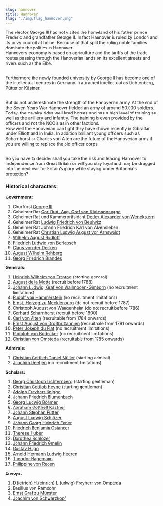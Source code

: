 ```yaml
---
slug: hannover
title: Hannover
flag: "./img/flag_hannover.png"
---
```


The elector George III has not visited the homeland of his father prince Frederic and grandfather George II. In fact Hannover is ruled by London and its privy council at home. Because of that split the ruling noble families dominate the politics in Hannover.
<br>Hannovers economy is based on agriculture and the tariffs of the trade routes passing through the Hanoverian lands on its excellent streets and rivers such as the Elbe.

<br>Furthermore the newly founded university by George II has become one of the intellectual centres in Germany. It attracted intellectual as Lichtenberg, Pütter or Kästner.

<br>But do not underestimate the strength of the Hanoverian army. At the end of the Seven Years War Hannover fielded an army of around 50.000 soldiers.
<br>Today, the cavalry rides well bred horses and has a high level of training as well as the artillery and infantry. The training is even provided by the officers and not the NCO’s as in other factions.
<br>How well the Hanoverian can fight they have shown recently in Gibraltar under Elliott and in India. In addition brilliant young officers such as Scharnhorst or Charles von Alten are the future of the Hanoverian army if you are willing to replace the old officer corps.

<br>So you have to decide: shall you take the risk and leading Hannover to independence from Great Britain or will you stay loyal and may be dragged into the next war for Britain’s glory while staying under Britannia's protection?<br/>

<p><h3>Historical characters:</h3></p>
<p><strong>Government:</strong><br/> 
<img src="https://steamuserimages-a.akamaihd.net/ugc/957481546474614277/0CC705B7950F74FCC96DF1A3ED9BB4A4F703EA03/" alt="" /></p>

1. Churfürst <a href="https://en.wikipedia.org/wiki/George_III_of_the_United_Kingdom" target="_blank" rel="noopener">George III</a>
2. Geheimer Rat <a href="https://de.wikipedia.org/wiki/Carl_Rudolph_August_von_Kielmannsegge" target="_blank" rel="noopener">Carl Rud. Aug. Graf von Kielmannsegge</a>
3. Geheimer Rat und Kammerpräsident <a href="https://de.wikipedia.org/wiki/Detlev_Alexander_von_Wenckstern" target="_blank" rel="noopener">Detlev Alexander von Wenckstern</a>
4. Geheimer Rat <a href="https://de.wikipedia.org/wiki/Ludwig_Friedrich_von_Beulwitz" target="_blank" rel="noopener">Ludwig Friedrich von Beulwitz</a>
5. Geheimer Rat <a href="https://de.wikipedia.org/wiki/Johann_Friedrich_Karl_von_Alvensleben" target="_blank" rel="noopener">Johann Friedrich Karl von Alvensleben</a>
6. Geheimer Rat <a href="https://de.wikipedia.org/wiki/Christian_Ludwig_August_von_Arnswaldt" target="_blank" rel="noopener">Christian Ludwig August von Arnswaldt</a>
7. <a href="https://de.wikipedia.org/wiki/Wilhelm_August_Rudloff" target="_blank" rel="noopener">Wilhelm August Rudloff</a>
8. <a href="https://de.wikipedia.org/wiki/Friedrich_Ludwig_von_Berlepsch" target="_blank" rel="noopener">Friedrich Ludwig von Berlepsch</a>
9. <a href="https://de.wikipedia.org/wiki/Klaus_von_der_Decken_(Minister)" target="_blank" rel="noopener">Claus von der Decken</a>
10. <a href="https://plato.stanford.edu/entries/august-rehberg/" target="_blank" rel="noopener"> August Wilhelm Rehberg</a>
11. <a href="https://de.wikipedia.org/wiki/Georg_Friedrich_Brandes" target="_blank" rel="noopener">Georg Friedrich Brandes</a>

<p><strong>Generals:</strong><br/> 
<img src="https://steamuserimages-a.akamaihd.net/ugc/957481546473282678/64AF02C7075849838A08F19B4A6F5A4ABB1C9373/" alt=""> </p>

1. <a href="https://en.wikipedia.org/wiki/Wilhelm_von_Freytag" target="_blank" rel="noopener">Heinrich Wilhelm von Freytag</a> (starting general)
2. <a href="https://en.wikipedia.org/wiki/August_de_la_Motte" target="_blank" rel="noopener">August de la Motte</a> (recruit before 1788)
3. <a href="https://en.wikipedia.org/wiki/Johann_Ludwig,_Reichsgraf_von_Wallmoden-Gimborn" target="_blank" rel="noopener">Johann Ludwig, Graf von Wallmoden-Gimborn</a> (no recruitment limitations)
4. <a href="https://de.wikipedia.org/wiki/Rudolf_von_Hammerstein" target="_blank" rel="noopener">Rudolf von Hammerstein</a> (no recruitment limitations)
5. <a href="https://en.wikipedia.org/wiki/Duke_Ernest_Gottlob_of_Mecklenburg" target="_blank" rel="noopener">Ernst, Herzog zu Mecklenburg</a> (do not recruit before 1787)
6. <a href="https://en.wikipedia.org/wiki/Christoph_August_von_Wangenheim" target="_blank" rel="noopener">Christoph August von Wangenheim</a> (do not recruit before 1786)
7. <a href="https://en.wikipedia.org/wiki/Gerhard_von_Scharnhorst" target="_blank" rel="noopener">Gerhard Scharnhorst</a> (recruit before 1800)
8. <a href="https://en.wikipedia.org/wiki/Charles,_Count_Alten" target="_blank" rel="noopener">Carl von Alten</a> (recruitable from 1784 onwards)
9. <a href="https://en.wikipedia.org/wiki/Ernest_Augustus,_King_of_Hanover" target="_blank" rel="noopener">Ernst August von Großbrittannien</a> (recruitable from 1791 onwards)
10. <a href="https://de.wikipedia.org/wiki/Peter_Joseph_du_Plat_%28Offizier%29" target="_blank" rel="noopener">Peter Joseph du Plat</a> (no recruitment limitations)
11. <a href="https://de.wikipedia.org/wiki/Rudolph_Albrecht_Bodecker" target="_blank" rel="noopener">Rudolph von Bodecker</a> (no recruitment limitations)
12. <a href="https://de.wikipedia.org/wiki/Christian_Friedrich_Wilhelm_von_Ompteda" target="_blank" rel="noopener">Christian von Ompteda</a> (recruitable from 1785 onwards)

<p><strong>Admirals:</strong><br/> 
<img src="https://steamuserimages-a.akamaihd.net/ugc/957481546479949883/3B7B042286C3156302E39047B1D36047495C1C14/" alt="" /></p>

1. <a href="https://de.wikipedia.org/wiki/Christian_Gottlieb_Daniel_M%C3%BCller" target="_blank" rel="noopener">Christian Gottlieb Daniel Müller</a> (starting admiral)
2. <a href="https://de.wikipedia.org/wiki/Elbzollfregatte#K%C3%B6nigreich_Hannover" target="_blank" rel="noopener">Joachim Deetjen</a> (no recruitment limitations)

<p><strong>Scholars:</strong><br/> 
<img src="https://steamuserimages-a.akamaihd.net/ugc/970993441120077445/F6F80866C951737A69B620114DB93148E0248136/" alt="" /></p>

1. <a href="https://en.wikipedia.org/wiki/Georg_Christoph_Lichtenberg" target="_blank" rel="noopener">Georg Christoph Lichternberg</a> (starting gentleman)
2. <a href="https://en.wikipedia.org/wiki/Christian_Gottlob_Heyne" target="_blank" rel="noopener">Christian Gottlob Heyne</a> (starting gentleman)
3. <a href="https://en.wikipedia.org/wiki/Adolph_Freiherr_Knigge" target="_blank" rel="noopener">Adolph Freyherr Knigge</a>
4. <a href="https://en.wikipedia.org/wiki/Johann_Friedrich_Blumenbach" target="_blank" rel="noopener">Johann Friedrich Blumenbach</a>
5. <a href="https://de.wikipedia.org/wiki/Georg_Ludwig_B%C3%B6hmer" target="_blank" rel="noopener">Georg Ludwig Böhmer</a>
6. <a href="https://en.wikipedia.org/wiki/Abraham_Gotthelf_K%C3%A4stner" target="_blank" rel="noopener">Abraham Gotthelf Kästner</a>
7. <a href="https://en.wikipedia.org/wiki/Johann_Stephan_P%C3%BCtter" target="_blank" rel="noopener">Johann Stephan Pütter</a>
8. <a href="https://en.wikipedia.org/wiki/August_Ludwig_von_Schl%C3%B6zer" target="_blank" rel="noopener">August Ludwig Schlözer</a>
9. <a href="https://en.wikipedia.org/wiki/Johann_Georg_Heinrich_Feder" target="_blank" rel="noopener">Johann Georg Heinrich Feder</a>
10. <a href="https://en.wikipedia.org/wiki/Friedrich_Benjamin_Osiander" target="_blank" rel="noopener">Friedrich Benjamin Osiander</a>
11. <a href="https://en.wikipedia.org/wiki/Therese_Huber" target="_blank" rel="noopener">Therese Huber</a>
12. <a href="https://en.wikipedia.org/wiki/Dorothea_von_Rodde-Schl%C3%B6zer" target="_blank" rel="noopener">Dorothea Schlözer</a>
13. <a href="https://en.wikipedia.org/wiki/Johann_Friedrich_Gmelin" target="_blank" rel="noopener">Johann Friedrich Gmelin</a>
14. <a href="https://en.wikipedia.org/wiki/Gustav_Hugo" target="_blank" rel="noopener">Gustav Hugo</a>
15. <a href="https://en.wikipedia.org/wiki/Arnold_Hermann_Ludwig_Heeren" target="_blank" rel="noopener">Arnold Hermann Ludwig Heeren</a>
16. <a href="https://de.wikipedia.org/wiki/Theodor_Hagemann" target="_blank" rel="noopener">Theodor Hagemann</a>
17. <a href="https://de.wikipedia.org/wiki/Philippine_von_Reden" target="_blank" rel="noopener">Philippine von Reden</a>

<p><strong>Envoys:</strong><br/>
<img src="https://steamuserimages-a.akamaihd.net/ugc/957481546479365170/8E1F2F7651FC48BD37E32E1019867F2112852726/" alt="" /></p> 

1. <a href="https://en.wikipedia.org/wiki/Dietrich_Heinrich_Ludwig_von_Ompteda" target="_blank" rel="noopener">D.(ietrich) H.(einrich) L.(udwig) Freyherr von Ompteda</a>
2. <a href="https://en.wikipedia.org/wiki/Basilius_von_Ramdohr" target="_blank" rel="noopener">Basilius von Ramdohr</a>
3. <a href="https://en.wikipedia.org/wiki/Ernst_zu_M%C3%BCnster" target="_blank" rel="noopener">Ernst Graf zu Münster</a>
4. <a href="https://de.wikipedia.org/wiki/Joachim_von_Schwarzkopf" target="_blank" rel="noopener">Joachim von Schwarzkopf</a>
